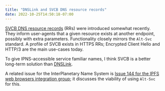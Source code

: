 ```yaml
---
title: "DNSLink and SVCB DNS resource records"
date: 2022-10-25T14:50:18-07:00
---
```


[SVCB DNS resource records](https://datatracker.ietf.org/doc/draft-ietf-dnsop-svcb-https/) (<abbr>RRs</abbr>) were introduced somewhat recently. They inform user-agents that a given resource exists at another endpoint, possibly with extra parameters. Functionality closely mirrors the `Alt-Svc` standard. A profile of SVCB exists in HTTPS <abbr>RRs</abbr>; Encrypted Client Hello and HTTP/3 are the main use-cases today.

To give <abbr>IPNS</abbr>-accessible service familiar names, I think SVCB is a better long-term solution than [DNSLink](https://www.dnslink.io/).

A related issue for the InterPlanetary Name System is [Issue 144 for the <abbr>IPFS</abbr> web browsers integration group](https://github.com/ipfs/in-web-browsers/issues/144); it discusses the viability of using `Alt-Svc` for this.

